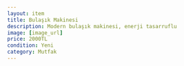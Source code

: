 ```yaml
---
layout: item
title: Bulaşık Makinesi
description: Modern bulaşık makinesi, enerji tasarruflu
image: [image_url]
price: 2000TL
condition: Yeni
category: Mutfak
---
```


